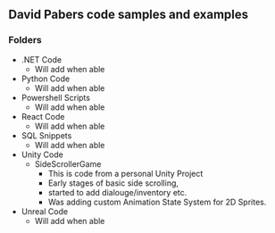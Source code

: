 ## David Pabers code samples and examples

### Folders
* .NET Code
  * Will add when able
* Python Code
  * Will add when able
* Powershell Scripts
  * Will add when able
* React Code
  * Will add when able
* SQL Snippets 
  * Will add when able
* Unity Code
  * SideScrollerGame
    * This is code from a personal Unity Project
    * Early stages of basic side scrolling, 
    * started to add dialouge/inventory etc.
    * Was adding custom Animation State System for 2D Sprites.
* Unreal Code
  * Will add when able 